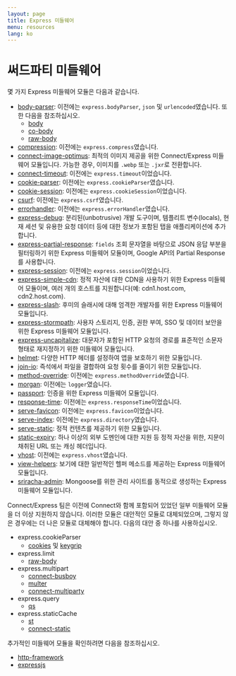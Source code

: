 ```yaml
---
layout: page
title: Express 미들웨어
menu: resources
lang: ko
---
```

<!---
 Copyright (c) 2016 StrongLoop, IBM, and Express Contributors
 License: MIT
-->

# 써드파티 미들웨어

몇 가지 Express 미들웨어 모듈은 다음과 같습니다.

  - [body-parser](https://github.com/expressjs/body-parser): 이전에는 `express.bodyParser`, `json` 및 `urlencoded`였습니다.
  또한 다음을 참조하십시오.
    - [body](https://github.com/raynos/body)
    - [co-body](https://github.com/visionmedia/co-body)
    - [raw-body](https://github.com/stream-utils/raw-body)
  - [compression](https://github.com/expressjs/compression):  이전에는 `express.compress`였습니다.
  - [connect-image-optimus](https://github.com/msemenistyi/connect-image-optimus): 최적의 이미지 제공을 위한 Connect/Express 미들웨어 모듈입니다. 가능한 경우, 이미지를 `.webp` 또는 `.jxr`로 전환합니다.
  - [connect-timeout](https://github.com/expressjs/timeout): 이전에는 `express.timeout`이었습니다.
  - [cookie-parser](https://github.com/expressjs/cookie-parser): 이전에는 `express.cookieParser`였습니다.
  - [cookie-session](https://github.com/expressjs/cookie-session): 이전에는 `express.cookieSession`이었습니다.
  - [csurf](https://github.com/expressjs/csurf): 이전에는 `express.csrf`였습니다.
  - [errorhandler](https://github.com/expressjs/errorhandler): 이전에는 `express.errorHandler`였습니다.
  - [express-debug](https://github.com/devoidfury/express-debug): 분리된(unbotrusive) 개발 도구이며, 템플리트 변수(locals), 현재 세션 및 유용한 요청 데이터 등에 대한 정보가 포함된 탭을 애플리케이션에 추가합니다.
  - [express-partial-response](https://github.com/nemtsov/express-partial-response): `fields` 조회 문자열을 바탕으로 JSON 응답 부분을 필터링하기 위한 Express 미들웨어 모듈이며, Google API의 Partial Response를 사용합니다.
  - [express-session](https://github.com/expressjs/session): 이전에는 `express.session`이었습니다.
  - [express-simple-cdn](https://github.com/jamiesteven/express-simple-cdn): 정적 자산에 대한 CDN을 사용하기 위한 Express 미들웨어 모듈이며, 여러 개의 호스트를 지원합니다(예: cdn1.host.com, cdn2.host.com).
  - [express-slash](https://github.com/ericf/express-slash): 후미의 슬래시에 대해 엄격한 개발자를 위한 Express 미들웨어 모듈입니다.
  - [express-stormpath](https://github.com/stormpath/stormpath-express): 사용자 스토리지, 인증, 권한 부여, SSO 및 데이터 보안을 위한 Express 미들웨어 모듈입니다.
  - [express-uncapitalize](https://github.com/jamiesteven/express-uncapitalize): 대문자가 포함된 HTTP 요청의 경로를 표준적인 소문자 형태로 재지정하기 위한 미들웨어 모듈입니다.
  - [helmet](https://github.com/helmetjs/helmet): 다양한 HTTP 헤더를 설정하여 앱을 보호하기 위한 모듈입니다.
  - [join-io](https://github.com/coderaiser/join-io "join-io"): 즉석에서 파일을 결합하여 요청 횟수를 줄이기 위한 모듈입니다.
  - [method-override](https://github.com/expressjs/method-override): 이전에는 `express.methodOverride`였습니다.
  - [morgan](https://github.com/expressjs/morgan):  이전에는 `logger`였습니다.
  - [passport](https://github.com/jaredhanson/passport): 인증을 위한 Express 미들웨어 모듈입니다.
  - [response-time](https://github.com/expressjs/response-time): 이전에는 `express.responseTime`이었습니다.
  - [serve-favicon](https://github.com/expressjs/serve-favicon): 이전에는 `express.favicon`이었습니다.
  - [serve-index](https://github.com/expressjs/serve-index): 이전에는 `express.directory`였습니다.
  - [serve-static](https://github.com/expressjs/serve-static): 정적 컨텐츠를 제공하기 위한 모듈입니다.
  - [static-expiry](https://github.com/paulwalker/connect-static-expiry): 하나 이상의 외부 도멘인에 대한 지원 등 정적 자산을 위한, 지문이 채취된 URL 또는 캐싱 헤더입니다.
  - [vhost](https://github.com/expressjs/vhost): 이전에는 `express.vhost`였습니다.
  - [view-helpers](https://github.com/madhums/node-view-helpers): 보기에 대한 일반적인 헬퍼 메소드를 제공하는 Express 미들웨어 모듈입니다.
  - [sriracha-admin](https://github.com/hdngr/siracha): Mongoose를 위한 관리 사이트를 동적으로 생성하는 Express 미들웨어 모듈입니다.

Connect/Express 팀은 이전에 Connect와 함께 포함되어 있었던 일부 미들웨어 모듈을 더 이상 지원하지 않습니다. 이러한 모듈은 대안적인 모듈로 대체되었으며, 그렇지 않은 경우에는 더 나은 모듈로 대체해야 합니다. 다음의 대안 중 하나를 사용하십시오.

  - express.cookieParser
    - [cookies](https://github.com/jed/cookies) 및 [keygrip](https://github.com/jed/keygrip)
  - express.limit
    - [raw-body](https://github.com/stream-utils/raw-body)
  - express.multipart
    - [connect-busboy](https://github.com/mscdex/connect-busboy)
    - [multer](https://github.com/expressjs/multer)
    - [connect-multiparty](https://github.com/superjoe30/connect-multiparty)
  - express.query
    - [qs](https://github.com/visionmedia/node-querystring)
  - express.staticCache
    - [st](https://github.com/isaacs/st)
    - [connect-static](https://github.com/andrewrk/connect-static)

추가적인 미들웨어 모듈을 확인하려면 다음을 참조하십시오.

 - [http-framework](https://github.com/Raynos/http-framework/wiki/Modules)
 - [expressjs](https://github.com/expressjs)
